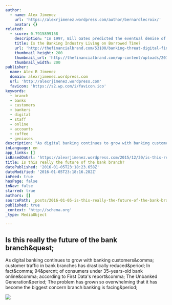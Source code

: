 ```yaml
---
author:
  - name: Alex Jimenez
    url: 'https://alexrjimenez.wordpress.com/author/bernardlecroix/'
    avatar: {}
related:
  - score: 0.7915899158
    description: "In 1997, Bill Gates predicted the eventual demise of banking when he said, \"We need banking but we don't need banks.\" Are we reaching the point where Gates' vision is realized? Could we see the end of banks as we know them in the next 20 years... or maybe the next five?"
    title: Is the Banking Industry Living on Borrowed Time?
    url: 'http://thefinancialbrand.com/53100/banking-threat-digital-fintech-companies/'
    thumbnail_height: 200
    thumbnail_url: 'http://thefinancialbrand.com/wp-content/uploads/2015/07/sand_hourglass_200.jpg'
    thumbnail_width: 200
publisher:
  name: Alex R Jimenez
  domain: alexrjimenez.wordpress.com
  url: 'http://alexrjimenez.wordpress.com'
  favicon: 'https://s2.wp.com/i/favicon.ico'
keywords:
  - branch
  - banks
  - customers
  - bankers
  - digital
  - staff
  - online
  - accounts
  - coffee
  - geniuses
description: "As digital banking continues to grow with banking customers, customer traffic in bank branches has drastically reduced. In fact, 94% of consumers under 35-years-old bank online, according to First Data's report, The Unbanked Generation. The problem has grown so overwhelming that it has become the biggest concern branch banking is facing."
inLanguage: en
app_links: []
isBasedOnUrl: 'https://alexrjimenez.wordpress.com/2015/12/30/is-this-really-the-future-of-the-bank-branch/'
title: Is this really the future of the bank branch?
datePublished: '2016-01-05T23:18:23.658Z'
dateModified: '2016-01-05T23:18:16.282Z'
inFeed: true
hasPage: false
inNav: false
starred: true
authors: []
sourcePath: _posts/2016-01-05-is-this-really-the-future-of-the-bank-branch.md
published: true
_context: 'http://schema.org'
_type: MediaObject

---
```

<article style=""><h1>Is this really the future of the bank branch&amp;quest;</h1><p>As digital banking continues to grow with banking customers&amp;comma; customer traffic in bank branches has drastically reduced&amp;period; In fact&amp;comma; 94&amp;percnt; of consumers under 35-years-old bank online&amp;comma; according to First Data's report&amp;comma; The Unbanked Generation&amp;period; The problem has grown so overwhelming that it has become the biggest concern branch banking is facing&amp;period;</p><img src="https://i1.wp.com/alexrjimenez.files.wordpress.com/2015/12/fortwitter.jpg?fit=440%2C330" /></article>